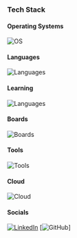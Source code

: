 ### Tech Stack  

#### Operating Systems  
![OS](https://skillicons.dev/icons?i=linux,arch,apple,ubuntu,kali)

#### Languages  
![Languages](https://skillicons.dev/icons?i=py,flask,html,css,mysql,sklearn,opencv)

#### Learning  
![Languages](https://skillicons.dev/icons?i=c,cpp,rust,ts,js,supabase,firebase,mongodb,sqlite,postgres)

#### Boards
![Boards](https://skillicons.dev/icons?i=arduino,raspberrypi,esp32)

#### Tools
![Tools](https://skillicons.dev/icons?i=git,github,vscode,jetbrainscanva)

#### Cloud
![Cloud](https://skillicons.dev/icons?i=aws,azure,googlecloud)

#### Socials
[![LinkedIn](https://img.shields.io/badge/LinkedIn-0A66C2?style=for-the-badge&logo=linkedin&logoColor=white)](https://www.linkedin.com/in/yourprofile) 
[![GitHub](https://img.shields.io/badge/GitHub-181717?style=for-the-badge&logo=github&logoColor=white)]


